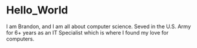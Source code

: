 # Hello_World

I am Brandon, and I am all about computer science. Seved in the U.S. Army for 6+ years as an IT Specialist which is where I found my love for computers.
